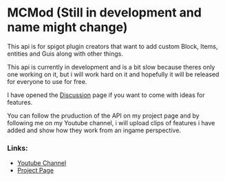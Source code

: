 # MCMod (Still in development and name might change)
This api is for spigot plugin creators that want to add custom Block, Items, entities and Guis along with other things.

This api is currently in development and is a bit slow because theres only one working on it, but i will work hard on it and hopefully it will be released for everyone to use for free.

I have opened the [Discussion](https://github.com/PandaDap2006/MCMod/discussions) page if you want to come with ideas for features.

You can follow the pruduction of the API on my project page and by following me on my Youtube channel, i will upload clips of features i have added and show how they work from an ingame perspective.

### Links:
* [Youtube Channel](https://www.youtube.com/@Focus-Development)
* [Project Page](https://github.com/users/PandaDap2006/projects/1)
